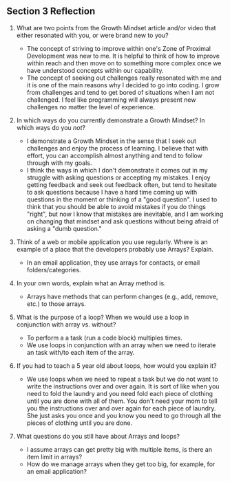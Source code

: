 ## Section 3 Reflection

1. What are two points from the Growth Mindset article and/or video that either resonated with you, or were brand new to you?

    - The concept of striving to improve within one's Zone of Proximal Development was new to me. It is helpful to think of how to improve within reach and then move on to something more complex once we have understood concepts within our capability.
    - The concept of seeking out challenges really resonated with me and it is one of the main reasons why I decided to go into coding. I grow from challenges and tend to get bored of situations when I am not challenged. I feel like programming will always present new challenges no matter the level of experience.

1. In which ways do you currently demonstrate a Growth Mindset? In which ways do you _not_?

    - I demonstrate a Growth Mindset in the sense that I seek out challenges and enjoy the process of learning. I believe that with effort, you can accomplish almost anything and tend to follow through with my goals.
    - I think the ways in which I don't demonstrate it comes out in my struggle with asking questions or accepting my mistakes. I enjoy getting feedback and seek out feedback often, but tend to hesitate to ask questions because I have a hard time coming up with questions in the moment or thinking of a "good question". I used to think that you should be able to avoid mistakes if you do things "right", but now I know that mistakes are inevitable, and I am working on changing that mindset and ask questions without being afraid of asking a "dumb question."

1. Think of a web or mobile application you use regularly. Where is an example of a place that the developers probably use Arrays? Explain.

    - In an email application, they use arrays for contacts, or email folders/categories.

1. In your own words, explain what an Array method is.

    - Arrays have methods that can perform changes (e.g., add, remove, etc.) to those arrays.

1. What is the purpose of a loop? When we would use a loop in conjunction with array vs. without?

    - To perform a a task (run a code block) multiples times.
    - We use loops in conjunction with an array when we need to iterate an task with/to each item of the array.  

1. If you had to teach a 5 year old about loops, how would you explain it?

    - We use loops when we need to repeat a task but we do not want to write the instructions over and over again. It is sort of like when you need to fold the laundry and you need fold each piece of clothing until you are done with all of them. You don't need your mom to tell you the instructions over and over again for each piece of laundry. She just asks you once and you know you need to go through all the pieces of clothing until you are done.

1. What questions do you still have about Arrays and loops?

    - I assume arrays can get pretty big with multiple items, is there an item limit in arrays?
    - How do we manage arrays when they get too big, for example, for an email application?
